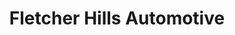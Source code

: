 ---
title: "Fletcher Hills Automotive"
url: /el-cajon/fletcher-hills-automotive/
shop: car repair
---